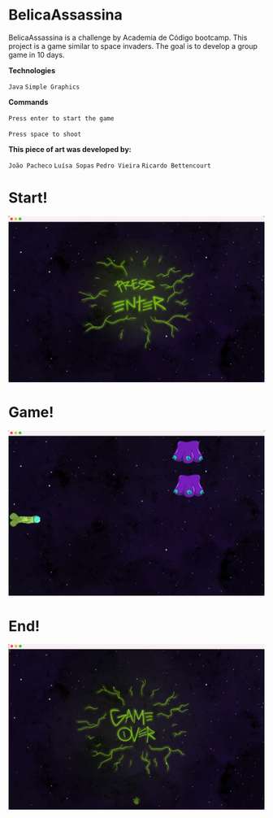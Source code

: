 # BelicaAssassina

BelicaAssassina is a challenge by Academia de Código bootcamp.
This project is a game similar to space invaders.
The goal is to develop a group game in 10 days.

**Technologies**

`Java` `Simple Graphics`

**Commands**

`Press enter to start the game`

`Press space to shoot`

**This piece of art was developed by:**

`João Pacheco`
`Luísa Sopas`
`Pedro Vieira`
`Ricardo Bettencourt `


# Start!

![foxdemo](https://github.com/pedroalexandrevieira/BelicaAssassina/blob/main/resources%20/Start.png)

# Game!

![foxdemo](https://github.com/pedroalexandrevieira/BelicaAssassina/blob/main/resources%20/game.png)

# End!

![foxdemo](https://github.com/pedroalexandrevieira/BelicaAssassina/blob/main/resources%20/End.png)